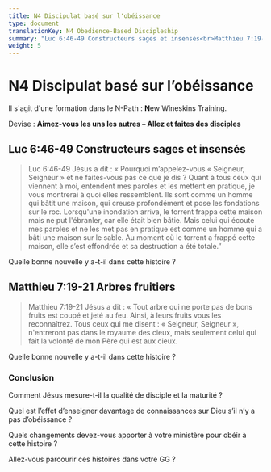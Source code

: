 ```yaml
---
title: N4 Discipulat basé sur l'obéissance
type: document
translationKey: N4 Obedience-Based Discipleship
summary: "Luc 6:46-49 Constructeurs sages et insensés<br>Matthieu 7:19-21 Arbres fruitiers"
weight: 5
---
```

# N4 Discipulat basé sur l’obéissance

Il s'agit d'une formation dans le N-Path : **N**ew Wineskins Training.

Devise : **Aimez-vous les uns les autres – Allez et faites des disciples**

## Luc 6:46-49 Constructeurs sages et insensés

>   Luc 6:46-49 Jésus a dit : « Pourquoi m’appelez-vous « Seigneur, Seigneur » et ne faites-vous pas ce que je dis ? Quant à tous ceux qui viennent à moi, entendent mes paroles et les mettent en pratique, je vous montrerai à quoi elles ressemblent. Ils sont comme un homme qui bâtit une maison, qui creuse profondément et pose les fondations sur le roc. Lorsqu'une inondation arriva, le torrent frappa cette maison mais ne put l'ébranler, car elle était bien bâtie. Mais celui qui écoute mes paroles et ne les met pas en pratique est comme un homme qui a bâti une maison sur le sable. Au moment où le torrent a frappé cette maison, elle s’est effondrée et sa destruction a été totale.”

Quelle bonne nouvelle y a-t-il dans cette histoire ?

## Matthieu 7:19-21 Arbres fruitiers

>   Matthieu 7:19-21 Jésus a dit : « Tout arbre qui ne porte pas de bons fruits est coupé et jeté au feu. Ainsi, à leurs fruits vous les reconnaîtrez. Tous ceux qui me disent : « Seigneur, Seigneur », n'entreront pas dans le royaume des cieux, mais seulement celui qui fait la volonté de mon Père qui est aux cieux.

Quelle bonne nouvelle y a-t-il dans cette histoire ?

### Conclusion

Comment Jésus mesure-t-il la qualité de disciple et la maturité ?

Quel est l’effet d’enseigner davantage de connaissances sur Dieu s’il n’y a pas d’obéissance ?

Quels changements devez-vous apporter à votre ministère pour obéir à cette histoire ?

Allez-vous parcourir ces histoires dans votre GG ?

